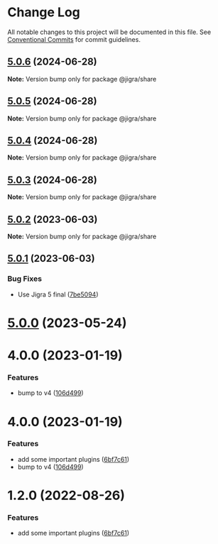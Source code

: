 # Change Log

All notable changes to this project will be documented in this file.
See [Conventional Commits](https://conventionalcommits.org) for commit guidelines.

## [5.0.6](https://github.com/familyjs/jigra-plugins/compare/@jigra/share@5.0.5...@jigra/share@5.0.6) (2024-06-28)

**Note:** Version bump only for package @jigra/share





## [5.0.5](https://github.com/familyjs/jigra-plugins/compare/@jigra/share@5.0.4...@jigra/share@5.0.5) (2024-06-28)

**Note:** Version bump only for package @jigra/share





## [5.0.4](https://github.com/familyjs/jigra-plugins/compare/@jigra/share@5.0.3...@jigra/share@5.0.4) (2024-06-28)

**Note:** Version bump only for package @jigra/share





## [5.0.3](https://github.com/familyjs/jigra-plugins/compare/@jigra/share@5.0.2...@jigra/share@5.0.3) (2024-06-28)

**Note:** Version bump only for package @jigra/share





## [5.0.2](https://github.com/familyjs/jigra-plugins/compare/@jigra/share@5.0.1...@jigra/share@5.0.2) (2023-06-03)

**Note:** Version bump only for package @jigra/share





## [5.0.1](https://github.com/familyjs/jigra-plugins/compare/@jigra/share@5.0.0...@jigra/share@5.0.1) (2023-06-03)


### Bug Fixes

* Use Jigra 5 final ([7be5094](https://github.com/familyjs/jigra-plugins/commit/7be509425c5cc9f21b1f9e78794b2c6b76ca7702))





# [5.0.0](https://github.com/familyjs/jigra-plugins/compare/@jigra/share@1.2.0...@jigra/share@5.0.0) (2023-05-24)



# 4.0.0 (2023-01-19)


### Features

* bump to v4 ([106d499](https://github.com/familyjs/jigra-plugins/commit/106d49991e82a0505a82571530b73fcda020e7e4))





# 4.0.0 (2023-01-19)


### Features

* add some important plugins ([6bf7c61](https://github.com/navify/jigra-plugins/commit/6bf7c61ba5ad99cf0474cb2cc9599d0f8fedeb45))
* bump to v4 ([106d499](https://github.com/navify/jigra-plugins/commit/106d49991e82a0505a82571530b73fcda020e7e4))





# 1.2.0 (2022-08-26)


### Features

* add some important plugins ([6bf7c61](https://github.com/navify/jigra-plugins/commit/6bf7c61ba5ad99cf0474cb2cc9599d0f8fedeb45))
